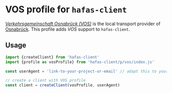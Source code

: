 # VOS profile for `hafas-client`

[*Verkehrsgemeinschaft Osnabrück (VOS)*](https://de.wikipedia.org/wiki/Verkehrsgemeinschaft_Osnabrück) is the local transport provider of [Osnabrück](https://en.wikipedia.org/wiki/Osnabrück). This profile adds *VOS* support to `hafas-client`.

## Usage

```js
import {createClient} from 'hafas-client'
import {profile as vosProfile} from 'hafas-client/p/vos/index.js'

const userAgent = 'link-to-your-project-or-email' // adapt this to your project!

// create a client with VOS profile
const client = createClient(vosProfile, userAgent)
```
